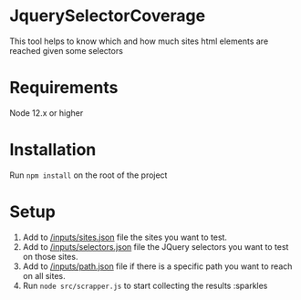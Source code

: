 # JquerySelectorCoverage
This tool helps to know which and how much sites html elements are reached given some selectors


# Requirements
  Node 12.x or higher

# Installation

  Run `npm install` on the root of the project
  
# Setup

  
  1. Add to [/inputs/sites.json](https://github.com/andresSaldanaAguilar/jquerySelectorCoverage/blob/master/inputs/sites.json) file the sites you want to test.
  2. Add to [/inputs/selectors.json](https://github.com/andresSaldanaAguilar/jquerySelectorCoverage/blob/master/inputs/sites.json) file the JQuery selectors you want to test on those sites.
  3. Add to [/inputs/path.json](https://github.com/andresSaldanaAguilar/jquerySelectorCoverage/blob/master/inputs/sites.json) file if there is a specific path you want to reach on all sites.
  4. Run `node src/scrapper.js` to start collecting the results :sparkles
